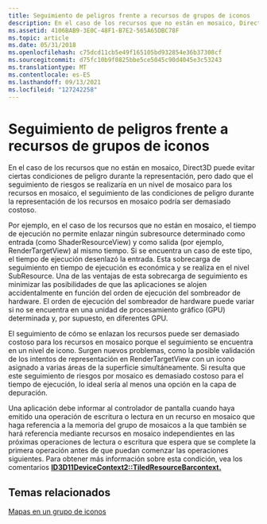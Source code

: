```yaml
---
title: Seguimiento de peligros frente a recursos de grupos de iconos
description: En el caso de los recursos que no están en mosaico, Direct3D puede evitar ciertas condiciones de peligro durante la representación, pero dado que el seguimiento de riesgos se realizaría en un nivel de mosaico para los recursos en mosaico, el seguimiento de las condiciones de peligro durante la representación de los recursos en mosaico podría ser demasiado costoso.
ms.assetid: 4106BAB9-3E0C-48F1-B7E2-565A65DBC78F
ms.topic: article
ms.date: 05/31/2018
ms.openlocfilehash: c75dcd11cb5e49f165105bd932854e36b37308cf
ms.sourcegitcommit: d75fc10b9f0825bbe5ce5045c90d4045e3c53243
ms.translationtype: MT
ms.contentlocale: es-ES
ms.lasthandoff: 09/13/2021
ms.locfileid: "127242258"
---
```

# <a name="hazard-tracking-versus-tile-pool-resources"></a>Seguimiento de peligros frente a recursos de grupos de iconos

En el caso de los recursos que no están en mosaico, Direct3D puede evitar ciertas condiciones de peligro durante la representación, pero dado que el seguimiento de riesgos se realizaría en un nivel de mosaico para los recursos en mosaico, el seguimiento de las condiciones de peligro durante la representación de los recursos en mosaico podría ser demasiado costoso.

Por ejemplo, en el caso de los recursos que no están en mosaico, el tiempo de ejecución no permite enlazar ningún subresource determinado como entrada (como ShaderResourceView) y como salida (por ejemplo, RenderTargetView) al mismo tiempo. Si se encuentra un caso de este tipo, el tiempo de ejecución desenlazó la entrada. Esta sobrecarga de seguimiento en tiempo de ejecución es económica y se realiza en el nivel SubResource. Una de las ventajas de esta sobrecarga de seguimiento es minimizar las posibilidades de que las aplicaciones se alojen accidentalmente en función del orden de ejecución del sombreador de hardware. El orden de ejecución del sombreador de hardware puede variar si no se encuentra en una unidad de procesamiento gráfico (GPU) determinada y, por supuesto, en diferentes GPU.

El seguimiento de cómo se enlazan los recursos puede ser demasiado costoso para los recursos en mosaico porque el seguimiento se encuentra en un nivel de icono. Surgen nuevos problemas, como la posible validación de los intentos de representación en RenderTargetView con un icono asignado a varias áreas de la superficie simultáneamente. Si resulta que este seguimiento de riesgos por mosaico es demasiado costoso para el tiempo de ejecución, lo ideal sería al menos una opción en la capa de depuración.

Una aplicación debe informar al controlador de pantalla cuando haya emitido una operación de escritura o lectura en un recurso en mosaico que haga referencia a la memoria del grupo de mosaicos a la que también se hará referencia mediante recursos en mosaico independientes en las próximas operaciones de lectura o escritura que espera que se complete la primera operación antes de que puedan comenzar las operaciones siguientes. Para obtener más información sobre esta condición, vea los comentarios [**ID3D11DeviceContext2::TiledResourceBarcontext.**](/windows/desktop/api/D3D11_2/nf-d3d11_2-id3d11devicecontext2-tiledresourcebarrier)

## <a name="related-topics"></a>Temas relacionados

<dl> <dt>

[Mapas en un grupo de iconos](mappings-are-into-a-tile-pool.md)
</dt> </dl>

 

 




